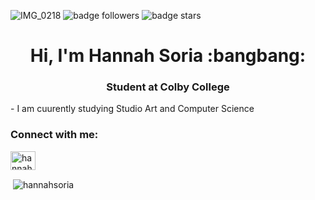 ![IMG_0218](https://user-images.githubusercontent.com/113323340/189572619-e46e77fc-d30f-464c-b506-130daeca637e.jpg)
![badge followers](https://img.shields.io/github/followers/hannahsoria?color=blueviolet&style=plastic)
![badge stars](https://img.shields.io/github/stars/hannahsoria?color=blueviolet&style=plastic)

<h1 align="center">Hi, I'm Hannah Soria :bangbang: </h1>
<h3 align="center">Student at Colby College</h3>
- I am cuurently studying Studio Art and Computer Science

<h3 align="left">Connect with me:</h3>
<p align="left">
<a href="https://linkedin.com/in/hannah-soria" target="blank"><img align="center" src="https://raw.githubusercontent.com/rahuldkjain/github-profile-readme-generator/master/src/images/icons/Social/linked-in-alt.svg" alt="hannah-soria" height="30" width="40" /></a>
</p>


<p>&nbsp;<img align="center" src="https://github-readme-stats.vercel.app/api?username=hannahsoria&show_icons=true&locale=en" alt="hannahsoria" /></p>


<!--
**hannahsoria/hannahsoria** is a ✨ _special_ ✨ repository because its `README.md` (this file) appears on your GitHub profile.

Here are some ideas to get you started:

- 🔭 I’m currently working on ...
- 🌱 I’m currently learning ...
- 👯 I’m looking to collaborate on ...
- 🤔 I’m looking for help with ...
- 💬 Ask me about ...
- 📫 How to reach me: ...
- 😄 Pronouns: ...
- ⚡ Fun fact: ...
-->
